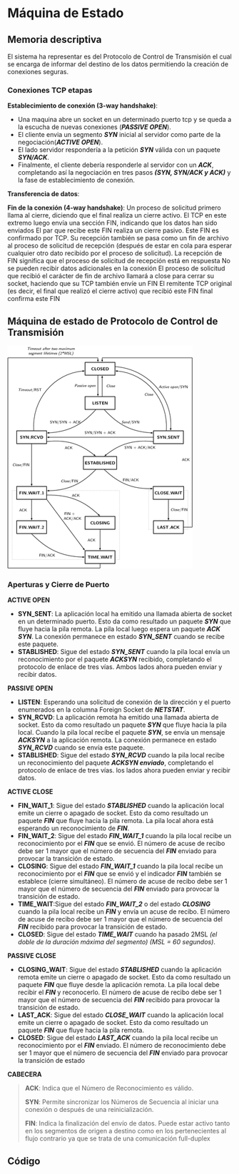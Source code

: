 # Máquina de Estado
## Memoria descriptiva
 El sistema ha representar es del Protocolo de Control de Transmisión el cual se encarga de informar del destino de los datos permitiendo la creación de conexiones seguras.
 
### Conexiones TCP etapas
 __Establecimiento de conexión (3-way handshake)__: 
  - Una maquina abre un socket en un determinado puerto tcp y se queda a la escucha de nuevas conexiones (**_PASSIVE OPEN_**).
  - El cliente envia un segmento **_SYN_** inicial al servidor como parte de la negociación(**_ACTIVE OPEN_**). 
  - El lado servidor respondería a la petición **_SYN_** válida con un paquete **_SYN/ACK_**. 
  - Finalmente, el cliente debería responderle al servidor con un **_ACK_**, completando así la negociación en tres pasos **_(SYN, SYN/ACK y ACK)_** y la fase de establecimiento de conexión.
 
 __Transferencia de datos__: 
 
 __Fin de la conexión (4-way handshake)__: 
Un proceso de solicitud primero llama al cierre, diciendo que el final realiza un cierre activo. El TCP en este extremo luego envía una sección FIN, indicando que los datos han sido enviados
El par que recibe este FIN realiza un cierre pasivo. Este FIN es confirmado por TCP. Su recepción también se pasa como un fin de archivo al proceso de solicitud de recepción (después de estar en cola para esperar cualquier otro dato recibido por el proceso de solicitud). La recepción de FIN significa que el proceso de solicitud de recepción está en respuesta No se pueden recibir datos adicionales en la conexión
El proceso de solicitud que recibió el carácter de fin de archivo llamará a close para cerrar su socket, haciendo que su TCP también envíe un FIN
El remitente TCP original (es decir, el final que realizó el cierre activo) que recibió este FIN final confirma este FIN
## Máquina de estado de Protocolo de Control de Transmisión 

 ![./recursos/tcp-state-machine.png](https://github.com/Adrian-REH/Adrian-REH-TrabajoPractico-Informatica2_TCP/blob/main/recursos/tcp-state-machine.png)

### Aperturas y Cierre de Puerto
__ACTIVE OPEN__

- __SYN_SENT__: La aplicación local ha emitido una llamada abierta de socket en un determinado puerto. Esto da como resultado un paquete **_SYN_** que fluye hacia la pila remota.
  La pila local luego espera un paquete **_ACK SYN_**. La conexión permanece en estado **_SYN_SENT_** cuando se recibe este paquete.
- __STABLISHED__: Sigue del estado **_SYN_SENT_** cuando la pila local envía un reconocimiento por el paquete **_ACKSYN_** recibido, completando el protocolo de enlace de tres vías. Ambos lados ahora pueden enviar y recibir datos.

__PASSIVE OPEN__

- __LISTEN__: Esperando una solicitud de conexión de la dirección y el puerto enumerados en la columna Foreign Socket de **_NETSTAT_**.
- __SYN_RCVD__: La aplicación remota ha emitido una llamada abierta de socket. Esto da como resultado un paquete **_SYN_** que fluye hacia la pila local. Cuando la pila local recibe el paquete **_SYN_**, se envía un mensaje **_ACKSYN_** a la aplicación remota. La conexión permanece en estado **_SYN_RCVD_** cuando se envía este paquete.
- __STABLISHED__: Sigue del estado **_SYN_RCVD_** cuando la pila local recibe un reconocimiento del paquete **_ACKSYN enviado_**, completando el protocolo de enlace de tres vías. los lados ahora pueden enviar y recibir datos.

 __ACTIVE CLOSE__

- __FIN_WAIT_1__: Sigue del estado **_STABLISHED_** cuando la aplicación local emite un cierre o apagado de socket. Esto da como resultado un paquete **_FIN_** que fluye hacia la pila remota. La pila local ahora está esperando un reconocimiento de **_FIN_**.
- __FIN_WAIT_2__: Sigue del estado **_FIN_WAIT_1_** cuando la pila local recibe un reconocimiento por el **_FIN_** que se envió. El número de acuse de recibo debe ser 1 mayor que el número de secuencia del **_FIN_** enviado para provocar la transición de estado.
- __CLOSING__: Sigue del estado **_FIN_WAIT_1_** cuando la pila local recibe un reconocimiento por el **_FIN_** que se envió y el indicador **_FIN_** también se establece (cierre simultáneo). El número de acuse de recibo debe ser 1 mayor que el número de secuencia del **_FIN_** enviado para provocar la transición de estado.
- __TIME_WAIT__:Sigue del estado **_FIN_WAIT_2_** o del estado **_CLOSING_** cuando la pila local recibe un **_FIN_** y envía un acuse de recibo. El número de acuse de recibo debe ser 1 mayor que el número de secuencia del **_FIN_** recibido para provocar la transición de estado.
- __CLOSED__: Sigue del estado **_TIME_WAIT_** cuando ha pasado 2MSL _(el doble de la duración máxima del segmento) (MSL = 60 segundos)_.

 __PASSIVE CLOSE__

- __CLOSING_WAIT__: Sigue del estado **_STABLISHED_** cuando la aplicación remota emite un cierre o apagado de socket. Esto da como resultado un paquete **_FIN_** que fluye desde la aplicación remota. La pila local debe recibir el **_FIN_** y reconocerlo. El número de acuse de recibo debe ser 1 mayor que el número de secuencia del **_FIN_** recibido para provocar la transición de estado.
- __LAST_ACK__: Sigue del estado **_CLOSE_WAIT_** cuando la aplicación local emite un cierre o apagado de socket. Esto da como resultado un paquete **_FIN_** que fluye hacia la pila remota.
- __CLOSED__: Sigue del estado **_LAST_ACK_** cuando la pila local recibe un reconocimiento por el **_FIN_** enviado. El número de reconocimiento debe ser 1 mayor que el número de secuencia del **_FIN_** enviado para provocar la transición de estado


__CABECERA__
> __ACK__: Indica que el Número de Reconocimiento es válido.
> 
> __SYN__: Permite sincronizar los Números de Secuencia al iniciar una conexión o
después de una reinicialización.
> 
> __FIN__: Indica la finalización del envío de datos. Puede estar activo tanto en los
segmentos de origen a destino como en los pertenecientes al flujo contrario ya
que se trata de una comunicación full-duplex

## Código
